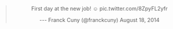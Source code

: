  <center>

  <blockquote class="twitter-tweet" lang="en">

  <p>

First day at the new job! ☺ pic.twitter.com/8ZpyFL2yfr

  </p>

--- Franck Cuny (@franckcuny) August 18, 2014

  </blockquote>

  <script async src="//platform.twitter.com/widgets.js" charset="utf-8"></script>

  </center>


